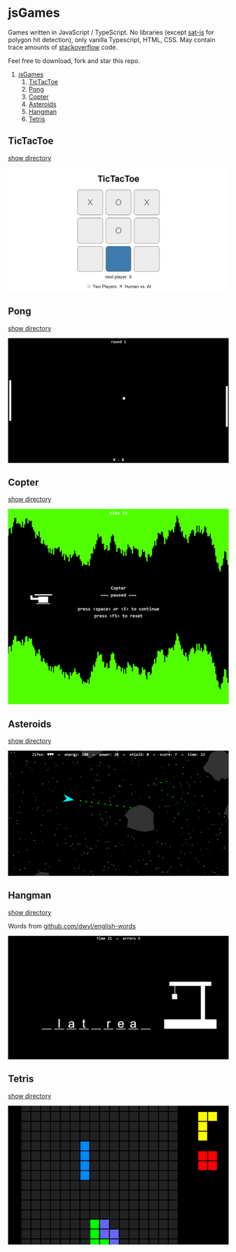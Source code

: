 # jsGames

Games written in JavaScript / TypeScript. No libraries (except [sat-js](https://github.com/jriecken/sat-js) for polygon hit detection), only vanilla Typescript, HTML, CSS. May contain trace amounts of [stackoverflow](https://stackoverflow.com) code.

Feel free to download, fork and star this repo.

1. [jsGames](#jsgames)
    1. [TicTacToe](#tictactoe)
    2. [Pong](#pong)
    3. [Copter](#copter)
    4. [Asteroids](#asteroids)
    5. [Hangman](#hangman)
    6. [Tetris](#tetris)

## TicTacToe

[show directory](./tictactoe/)

![](tictactoe/tictactoe.png?raw=true "TicTacToe")

## Pong

[show directory](./pong/)

![](pong/pong.png?raw=true "TicTacToe")

## Copter

[show directory](./copter/)

![](copter/copter.png?raw=true "Copter")

## Asteroids

[show directory](./asteroids/)

![](asteroids/asteroids.png?raw=true "Asteroids")

## Hangman

[show directory](./hangman/)

Words from [github.com/dwyl/english-words](https://github.com/dwyl/english-words)

![](hangman/hangman.png?raw=true "Hangman")

## Tetris

[show directory](./tetris/)

![](tetris/tetris_cut.png?raw=true "Tetris")
